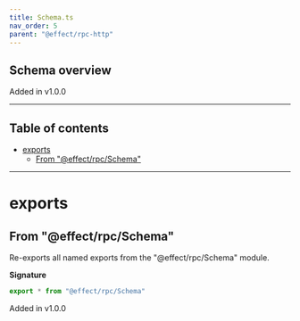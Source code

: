 ```yaml
---
title: Schema.ts
nav_order: 5
parent: "@effect/rpc-http"
---
```


## Schema overview

Added in v1.0.0

---

<h2 class="text-delta">Table of contents</h2>

- [exports](#exports)
  - [From "@effect/rpc/Schema"](#from-effectrpcschema)

---

# exports

## From "@effect/rpc/Schema"

Re-exports all named exports from the "@effect/rpc/Schema" module.

**Signature**

```ts
export * from "@effect/rpc/Schema"
```

Added in v1.0.0
